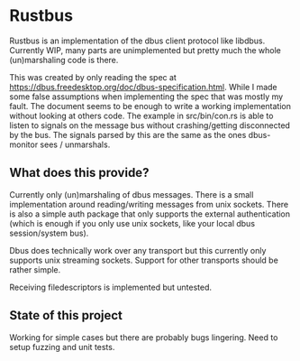 # Rustbus
Rustbus is an implementation of the dbus client protocol like libdbus. Currently WIP, many parts are unimplemented but pretty much the whole 
(un)marshaling code is there.

This was created by only reading the spec at https://dbus.freedesktop.org/doc/dbus-specification.html. While I made some false assumptions when implementing the 
spec that was mostly my fault. The document seems to be enough to write a working implementation without looking at others code. The example in src/bin/con.rs is able
to listen to signals on the message bus without crashing/getting  disconnected by the bus. The signals parsed by this are the same as the ones dbus-monitor sees / unmarshals.

## What does this provide?
Currently only (un)marshaling of dbus messages. There is a small implementation around reading/writing messages from unix sockets. There is also 
a simple auth package that only supports the external authentication (which is enough if you only use unix sockets, like your local dbus session/system bus).

Dbus does technically work over any transport but this currently only supports unix streaming sockets. Support for other transports should be rather simple.

Receiving filedescriptors is implemented but untested.

## State of this project
Working for simple cases but there are probably bugs lingering. Need to setup fuzzing and unit tests.
